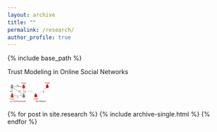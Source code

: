 ```yaml
---
layout: archive
title: ""
permalink: /research/
author_profile: true
---
```


{% include base_path %}

Trust Modeling in Online Social Networks

<img src='/images/r1.png' height='48'>




{% for post in site.research %}
  {% include archive-single.html %}
{% endfor %}
